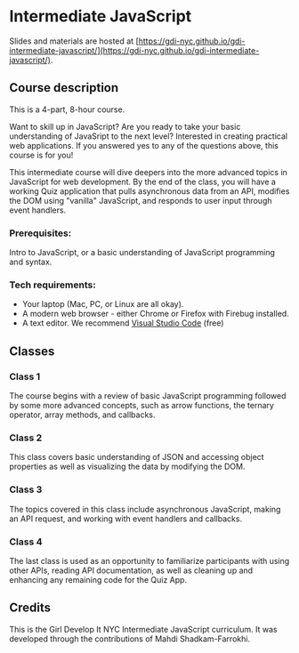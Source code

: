 # Intermediate JavaScript
Slides and materials are hosted at [https://gdi-nyc.github.io/gdi-intermediate-javascript/](https://gdi-nyc.github.io/gdi-intermediate-javascript/).

## Course description
This is a 4-part, 8-hour course.

Want to skill up in JavaScript? Are you ready to take your basic understanding of JavaSript to the next level? Interested in creating practical web applications. If you answered yes to any of the questions above, this course is for you!

This intermediate course will dive deepers into the more advanced topics in JavaScript for web development. By the end of the class, you will have a working Quiz application that pulls asynchronous data from an API, modifies the DOM using "vanilla" JavaScript, and responds to user input through event handlers.

### Prerequisites:
Intro to JavaScript, or a basic understanding of JavaScript programming and syntax.

### Tech requirements:
 - Your laptop (Mac, PC, or Linux are all okay).
 - A modern web browser - either Chrome or Firefox with Firebug installed.
 - A text editor. We recommend [Visual Studio Code](https://code.visualstudio.com/download) (free)

## Classes
### Class 1
The course begins with a review of basic JavaScript programming followed by some more advanced concepts, such as arrow functions, the ternary operator, array methods, and callbacks.

### Class 2
This class covers basic understanding of JSON and accessing object properties as well as visualizing the data by modifying the DOM.

### Class 3
The topics covered in this class include asynchronous JavaScript, making an API request, and working with event handlers and callbacks.

### Class 4
The last class is used as an opportunity to familiarize participants with using other APIs, reading API documentation, as well as cleaning up and enhancing any remaining code for the Quiz App.

## Credits
This is the Girl Develop It NYC Intermediate JavaScript curriculum. It was developed through the contributions of Mahdi Shadkam-Farrokhi.
